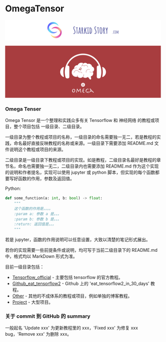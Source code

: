 # OmegaTensor

![starkidstory](Image/starkidstory_title.png)

![omega](Image/omega_title.png)

### Omega Tenser

Omega Tensor 是一个整理和实践众多有关 Tensorflow 和 神经网络 的教程或项目，整个项目包括 一级目录、二级目录。

一级目录为整个教程或项目的名称，一级目录的命名需要独一无二，若是教程的实践，命名最好直接反映教程的名称或来源。一级目录下需要添加
README.md 文件说明这个教程或项目的来源。

二级目录是一级目录下教程或项目的实现。如是教程，二级目录名最好是教程的章节名，命名也需要独一无二，二级目录内也需要添加 README.md 
作为这个实现的说明和作者提名，实现可以使用 jupyter 或 python 脚本，但实现的每个函数都要写好函数的作用，参数及返回值。

Python:

```python
def some_function(a: int, b: bool) -> float:
    """
    这个函数的作用是。。。。
    :param a: 参数 a 是。。。
    :param b: 参数 b 是。。。
    :return: 返回值是。。。
    """
```

若是 jupyter，函数的作用说明可以任意设置，大致以清楚的笔记形式展出。

若你的实现需要一些前提条件或说明，均可写于当前二级目录下的 README.md 中，格式均以 MarkDown 形式为准。

目前一级目录包括：

- [Tensorflow_official](Tensorflow_official) - 主要包括 tensorflow 的官方教程。
- [Github_eat_tensorflow2](Github_eat_tensorflow2) - Github 上的 'eat_tensorflow2_in_30_days' 教程。
- [Other](Other) - 其他的不成体系的教程或项目，例如单独的博客教程。
- [Project](Project) - 大型项目。

### 关于 commit 到 GitHub 的 summary

一般起名 'Update xxx' 为更新教程里的 xxx，'Fixed xxx' 为修复 xxx bug，'Remove xxx' 为删除 xxx。
